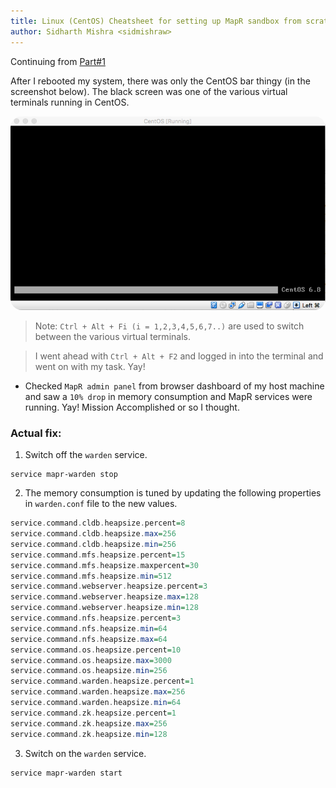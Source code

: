 ```yaml
---
title: Linux (CentOS) Cheatsheet for setting up MapR sandbox from scratch Part#2
author: Sidharth Mishra <sidmishraw>
---
```


Continuing from [Part#1](/posts/2016-09-18-mapr-sandbox-centos-1.html)

After I rebooted my system, there was only the CentOS bar thingy (in the screenshot below). The black screen was one of the various virtual terminals running in CentOS.

<img src="/images/centos-black-screen.png" style="border-radius: 18px;"/>

> Note:  `Ctrl + Alt + Fi (i = 1,2,3,4,5,6,7..)` are used to switch between the various virtual terminals.

> I went ahead with `Ctrl + Alt + F2` and logged in into the terminal and went on with my task. Yay!

* Checked `MapR admin panel` from browser dashboard of my host machine and saw a `10% drop` in memory consumption and MapR services were running. Yay! Mission Accomplished or so I thought.

### Actual fix:

1. Switch off the `warden` service.
  
  ```bash-shell
  service mapr-warden stop
  ```

2. The memory consumption is tuned by updating the following properties in `warden.conf` file to the new values.

```haskell
service.command.cldb.heapsize.percent=8
service.command.cldb.heapsize.max=256
service.command.cldb.heapsize.min=256
service.command.mfs.heapsize.percent=15
service.command.mfs.heapsize.maxpercent=30
service.command.mfs.heapsize.min=512
service.command.webserver.heapsize.percent=3
service.command.webserver.heapsize.max=128
service.command.webserver.heapsize.min=128
service.command.nfs.heapsize.percent=3
service.command.nfs.heapsize.min=64
service.command.nfs.heapsize.max=64
service.command.os.heapsize.percent=10
service.command.os.heapsize.max=3000
service.command.os.heapsize.min=256
service.command.warden.heapsize.percent=1
service.command.warden.heapsize.max=256
service.command.warden.heapsize.min=64
service.command.zk.heapsize.percent=1
service.command.zk.heapsize.max=256
service.command.zk.heapsize.min=128
```

3. Switch on the `warden` service.

  ```bash-shell
  service mapr-warden start
  ```